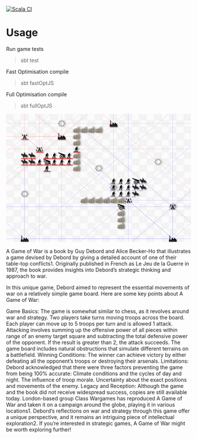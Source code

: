 [![Scala CI](https://github.com/meckesl/scalajs-debord-gow/actions/workflows/scala.yml/badge.svg)](https://github.com/meckesl/scalajs-debord-gow/actions/workflows/scala.yml)

# Usage

Run game tests
> sbt test

Fast Optimisation compile
> sbt fastOptJS

Full Optimisation compile
> sbt fullOptJS

![Optional Screenshot](./screenshot.png)

A Game of War is a book by Guy Debord and Alice Becker-Ho that illustrates a game devised by Debord by giving a detailed account of one of their table-top conflicts1. Originally published in French as Le Jeu de la Guerre in 1987, the book provides insights into Debord’s strategic thinking and approach to war.

In this unique game, Debord aimed to represent the essential movements of war on a relatively simple game board. Here are some key points about A Game of War:

Game Basics:
The game is somewhat similar to chess, as it revolves around war and strategy.
Two players take turns moving troops across the board.
Each player can move up to 5 troops per turn and is allowed 1 attack.
Attacking involves summing up the offensive power of all pieces within range of an enemy target square and subtracting the total defensive power of the opponent. If the result is greater than 2, the attack succeeds.
The game board includes natural obstructions that simulate different terrains on a battlefield.
Winning Conditions:
The winner can achieve victory by either defeating all the opponent’s troops or destroying their arsenals.
Limitations:
Debord acknowledged that there were three factors preventing the game from being 100% accurate:
Climate conditions and the cycles of day and night.
The influence of troop morale.
Uncertainty about the exact positions and movements of the enemy.
Legacy and Reception:
Although the game and the book did not receive widespread success, copies are still available today.
London-based group Class Wargames has reproduced A Game of War and taken it on a campaign around the globe, playing it in various locations1.
Debord’s reflections on war and strategy through this game offer a unique perspective, and it remains an intriguing piece of intellectual exploration2. If you’re interested in strategic games, A Game of War might be worth exploring further!
